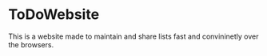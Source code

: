 # ToDoWebsite
This is a website made to maintain and share lists fast and convininetly over the browsers.
